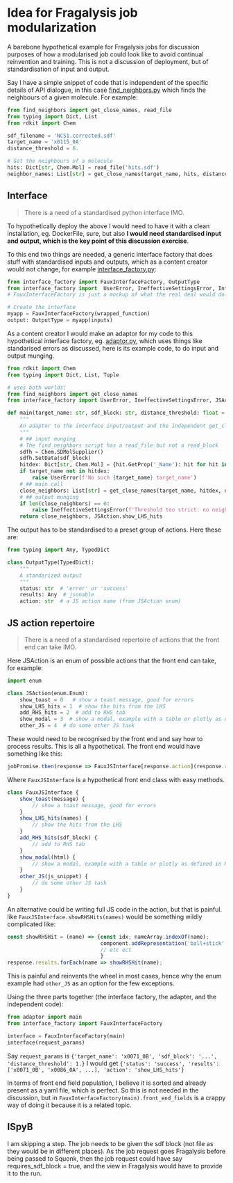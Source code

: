 # Idea for Fragalysis job modularization
A barebone hypothetical example for Fragalysis jobs
for discussion purposes of how a modularised job could look like to avoid continual reinvention and training.
This is not a discussion of deployment, but of standardisation of input and output.

Say I have a simple snippet of code that is independent of the specific details of API dialogue,
in this case [find_neighbors.py](find_neighbors.py) which finds the neighbours of a given molecule.
For example:

```python
from find_neighbors import get_close_names, read_file
from typing import Dict, List
from rdkit import Chem

sdf_filename = 'NCS1.corrected.sdf'
target_name = 'x0115_0A'
distance_threshold = 6.

# Get the neighbours of a molecule
hits: Dict[str, Chem.Mol] = read_file('hits.sdf')
neighbor_names: List[str] = get_close_names(target_name, hits, distance_threshold)
```
## Interface
> There is a need of a standardised python interface IMO.

To hypothetically deploy the above I would need to have it with a clean installation, eg. DockerFile, sure, but also
**I would need standardised input and output, which is the key point of this discussion exercise**.

To this end two things are needed, a generic interface factory that does stuff with standardised inputs and outputs,
which as a content creator would not change, for example [interface_factory.py](interface_factory.py):

```python
from interface_factory import FauxInterfaceFactory, OutputType
from interface_factory import  UserError, IneffectiveSettingsError, InternalError
# FauxInterfaceFactory is just a mockup of what the real deal would do.

# Create the interface
myapp = FauxInterfaceFactory(wrapped_function)
output: OutputType = myapp(inputs)
```

As a content creator I would make an adaptor for my code to this hypothetical interface factory, 
eg. [adaptor.py](adaptor.py), which uses things like standarised errors as discussed,
here is its example code, to do input and output munging.

```python
from rdkit import Chem
from typing import Dict, List, Tuple

# uses both worlds:
from find_neighbors import get_close_names
from interface_factory import UserError, IneffectiveSettingsError, JSAction

def main(target_name: str, sdf_block: str, distance_threshold: float = 3.) -> Tuple[List[str], JSAction]:
    """
    An adaptor to the interface input/output and the independent get_close_names
    """
    # ## input munging
    # The find_neighbors script has a read_file but not a read_block
    sdfh = Chem.SDMolSupplier()
    sdfh.SetData(sdf_block)
    hitdex: Dict[str, Chem.Mol] = {hit.GetProp('_Name'): hit for hit in sdfh}
    if target_name not in hitdex:
        raise UserError(f'No such {target_name} target_name')
    # ## main call
    close_neighbors: List[str] = get_close_names(target_name, hitdex, distance_threshold)
    # ## output munging
    if len(close_neighbors) == 0:
        raise IneffectiveSettingsError(f'Threshold too strict: no neighbours')
    return close_neighbors, JSAction.show_LHS_hits
```

The output has to be standardised to a preset group of actions.
Here these are:

```python
from typing import Any, TypedDict

class OutputType(TypedDict):
    """
    A standarized output
    """
    status: str  # 'error' or 'success'
    results: Any  # jsonable
    action: str  # a JS action name (from JSAction enum)
```
## JS action repertoire

> There is a need of a standardised repertoire of actions that the front end can take IMO.

Here JSAction is an enum of possible actions that the front end can take, for example:

```python
import enum

class JSAction(enum.Enum):
    show_toast = 0   # show a toast message, good for errors
    show_LHS_hits = 1  # show the hits from the LHS
    add_RHS_hits = 2  # add to RHS tab
    show_modal = 3  # show a modal, example with a table or plotly as defined in HTML passed.
    other_JS = 4  # do some other JS task
```
These would need to be recognised by the front end and say how to process results.
This is all a hypothetical.
The front end would have something like this:

```javascript
jobPromise.then(response => FauxJSInterface[response.action](response.results))
```
Where `FauxJSInterface` is a hypothetical front end class with easy methods.

```javascript
class FauxJSInterface {
    show_toast(message) {
        // show a toast message, good for errors
    }
    show_LHS_hits(names) {
        // show the hits from the LHS
    }
    add_RHS_hits(sdf_block) {
        // add to RHS tab
    }
    show_modal(html) {
        // show a modal, example with a table or plotly as defined in HTML passed.
    }
    other_JS(js_snippet) {
        // do some other JS task
    }
}
```

An alternative could be writing full JS code in the action, but that is painful.
like `FauxJSInterface.showRHSHits(names)` would be something wildly complicated like:

```javascript
const showRHSHit = (name) => {const idx; nameArray.indexOf(name);
                              component.addRepresentation('ball+stick', {sele: `:LIG and :${idx}`});
                              // etc ect
                              }
response.results.forEach(name => showRHSHit(name);
```
This is painful and reinvents the wheel in most cases, hence why the enum example had `other_JS` as an option
for the few exceptions.

Using the three parts together (the interface factory, the adapter, and the independent code):

```python
from adaptor import main
from interface_factory import FauxInterfaceFactory

interface = FauxInterfaceFactory(main)
interface(request_params)
```
Say `request_params` is `{'target_name': 'x0071_0B', 'sdf_block': '...', 'distance_threshold': 1.}`
I would get `{'status': 'success', 'results': ['x0071_0B', 'x0086_0A', ...],
              'action': 'show_LHS_hits'}`

In terms of front end field population, I believe it is sorted
and already present as a yaml file, which is perfect.
So this is not needed in the discussion,
but in `FauxInterfaceFactory(main).front_end_fields` is a crappy way of doing it because it is a related topic.

## ISpyB

I am skipping a step. The job needs to be given the sdf block (not file as they would be in different places).
As the job request goes Fragalysis before being passed to Squonk,
then the job request could have say requires_sdf_block = true, and the view in Fragalysis would have to provide it
to the run.








